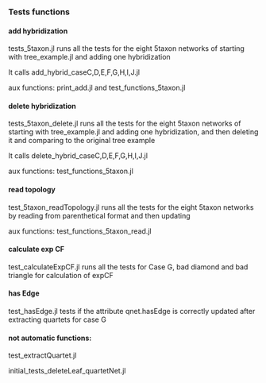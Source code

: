 ### Tests functions

#### add hybridization

tests_5taxon.jl runs all the tests for the eight 5taxon networks of
starting with tree_example.jl and adding one hybridization

It calls add_hybrid_caseC,D,E,F,G,H,I,J.jl

aux functions: print_add.jl and test_functions_5taxon.jl

#### delete hybridization

tests_5taxon_delete.jl runs all the tests for the eight 5taxon
networks of starting with tree_example.jl and adding one
hybridization, and then deleting it and comparing to the original tree
example

It calls delete_hybrid_caseC,D,E,F,G,H,I,J.jl

aux functions: test_functions_5taxon.jl

#### read topology

test_5taxon_readTopology.jl runs all the tests for the eight 5taxon
networks by reading from parenthetical format and then updating

aux functions: test_functions_5taxon_read.jl

#### calculate exp CF

test_calculateExpCF.jl runs all the tests for Case G, bad diamond and
bad triangle for calculation of expCF

#### has Edge

test_hasEdge.jl tests if the attribute qnet.hasEdge is correctly
updated after extracting quartets for case G

#### not automatic functions:

test_extractQuartet.jl

initial_tests_deleteLeaf_quartetNet.jl
